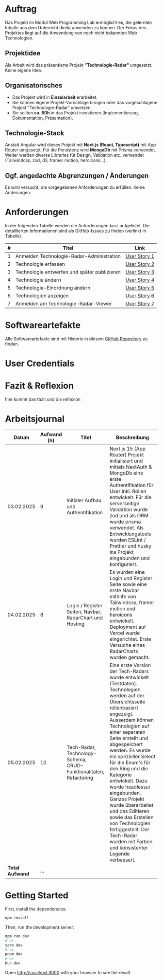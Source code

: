 # Auftrag

Das Projekt im Modul Web Programming Lab ermöglicht es, die gelernten Inhalte aus dem Unterricht direkt anwenden zu können. Der Fokus des Projektes liegt auf die Anwendung von noch nicht bekannten Web Technologien.

## Projektidee

Als Arbeit wird das präsentierte Projekt **"Technologie-Radar"** umgesetzt. Keine eigene Idee.

## Organisatorisches

- Das Projekt wird in **Einzelarbeit** erarbeitet.
- Sie können eigene Projekt-Vorschläge bringen oder das vorgeschlagene Projekt "Technologie-Radar" umsetzen.
- Sie sollten **ca. 60h** in das Projekt investieren (Implementierung, Dokumentation, Präsentation).

## Technologie-Stack

Anstatt Angular wird dieses Projekt mit **Next.js (React, Typescript)** mit App Router umgesetzt. Für die Persistenz wird **MongoDb** mit Prisma verwendet. Weiter werden diverse Libraries für Design, Validation etc. verwendet (Tailwindcss, zod, d3, framer motion, heroicons...).

## Ggf. angedachte Abgrenzungen / Änderungen

Es wird versucht, die vorgegebenen Anforderungen zu erfüllen. Keine Änderungen.

# Anforderungen

In der folgenden Tabelle werden die Anforderungen kurz aufgelistet. Die detaillierten Informationen sind als GitHub-Issues zu finden (verlinkt in Tabelle).

| #   | Titel                                        | Link                                                            |
| --- | -------------------------------------------- | --------------------------------------------------------------- |
| 1   | Anmelden Technologie-Radar-Administration    | [User Story 1](https://github.com/derungsp/tech-radar/issues/1) |
| 2   | Technologie erfassen                         | [User Story 2](https://github.com/derungsp/tech-radar/issues/2) |
| 3   | Technologie entwerfen und später publizieren | [User Story 3](https://github.com/derungsp/tech-radar/issues/3) |
| 4   | Technologie ändern                           | [User Story 4](https://github.com/derungsp/tech-radar/issues/4) |
| 5   | Technologie-Einordnung ändern                | [User Story 5](https://github.com/derungsp/tech-radar/issues/5) |
| 6   | Technologien anzeigen                        | [User Story 6](https://github.com/derungsp/tech-radar/issues/6) |
| 7   | Anmelden am Technologie-Radar-Viewer         | [User Story 7](https://github.com/derungsp/tech-radar/issues/7) |

# Softwareartefakte

Alle Softwareartefakte sind mit Historie in diesem [GitHub Repository](https://github.com/derungsp/tech-radar/) zu finden.

# User Credentials

# Fazit & Reflexion

hier kommt das fazit und die reflexion

# Arbeitsjournal

| Datum             | Aufwand (h) | Titel                                                             | Beschreibung                                                                                                                                                                                                                                                                                                                                                                                                                                                                                                                                |
| ----------------- | ----------- | ----------------------------------------------------------------- | ------------------------------------------------------------------------------------------------------------------------------------------------------------------------------------------------------------------------------------------------------------------------------------------------------------------------------------------------------------------------------------------------------------------------------------------------------------------------------------------------------------------------------------------- |
| 03.02.2025        | 9           | Initialer Aufbau und Authentifikation                             | Next.js 15 (App Router) Projekt initialisiert und mittels NextAuth & MongoDb eine erste Authentifikation für User inkl. Rollen entwickelt. Für die serverseitige Validation wurde zod und als ORM wurde prisma verwendet. Als Entwicklungstools wurden ESLint / Prettier und husky ins Projekt eingebunden und konfiguriert.                                                                                                                                                                                                                |
| 04.02.2025        | 8           | Login / Register Seiten, Navbar, RadarChart und Hosting           | Es wurden eine Login und Register Seite sowie eine erste Navbar mithilfe von Tailwindcss, framer motion und heroicons entwickelt. Deployment auf Vercel wurde eingerichtet. Erste Versuche eines RadarCharts wurden gemacht.                                                                                                                                                                                                                                                                                                                |
| 05.02.2025        | 10          | Tech-Radar, Technology-Schema, CRUD-Funktionalitäten, Refactoring | Eine erste Version der Tech-Radars wurde entwickelt (Testdaten). Technologien werden auf der Übersichtsseite rollenbasiert angezeigt. Ausserdem können Technologien auf einer seperaten Seite erstellt und abgespeichert werden. Es wurde ein spezieller Select für die Enum's für den Ring und die Kategorie entwickelt. Dazu wurde headlessui eingebunden. Ganzes Projekt wurde überarbeitet und das Editieren sowie das Erstellen von Technologien fertiggestellt. Der Tech-Radar wurden mit Farben und konsistenter Legende verbessert. |
| **Total Aufwand** | **...**     |                                                                   |

# Getting Started

First, install the dependencies:

```bash
npm install
```

Then, run the development server:

```bash
npm run dev
# or
yarn dev
# or
pnpm dev
# or
bun dev
```

Open [http://localhost:3000](http://localhost:3000) with your browser to see the result.
